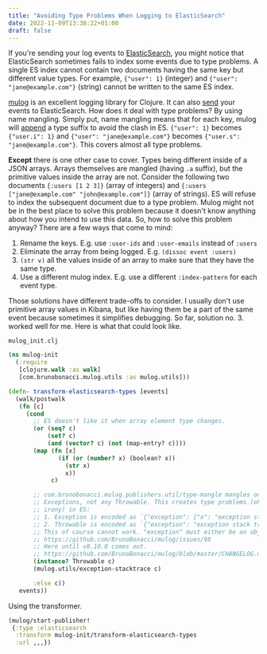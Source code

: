 ```yaml
---
title: "Avoiding Type Problems When Logging to ElasticSearch"
date: 2022-11-09T13:38:22+01:00
draft: false
---
```


If you're sending your log events to
[ElasticSearch](https://www.elastic.co/elasticsearch/), you might notice that
ElasticSearch sometimes fails to index some events due to type problems. A
single ES index cannot contain two documents having the same key but different
value types. For example, `{"user": 1}` (integer) and `{"user":
"jane@example.com"}` (string) cannot be written to the same ES index.

[mulog](https://github.com/BrunoBonacci/mulog) is an excellent logging library
for Clojure. It can also
[send](https://github.com/BrunoBonacci/mulog/blob/master/doc/publishers/elasticsearch-publisher.md)
your events to ElasticSearch. How does it deal with type problems? By using name
mangling. Simply put, name mangling means that for each key, mulog will
[append](https://github.com/BrunoBonacci/mulog/blob/0.9.0/mulog-elasticsearch/src/com/brunobonacci/mulog/publishers/util.clj#L31)
a type suffix to avoid the clash in ES. `{"user": 1}` becomes `{"user.i": 1}`
and `{"user": "jane@example.com"}` becomes `{"user.s": "jane@example.com"}`.
This covers almost all type problems.

**Except** there is one other case to cover. Types being different inside of a
JSON arrays. Arrays themselves are mangled (having `.a` suffix), but the
primitive values inside the array are not. Consider the following two documents
`{:users [1 2 3]}` (array of integers) and `{:users ["jane@example.com"
"john@example.com"]}` (array of strings). ES will refuse to index the subsequent
document due to a type problem. Mulog might not be in the best place to solve
this problem because it doesn't know anything about how you intend to use this
data. So, how to solve this problem anyway? There are a few ways that come to
mind:

1. Rename the keys. E.g. use `:user-ids` and `:user-emails` instead of `:users`
2. Eliminate the array from being logged. E.g. `(dissoc event :users)`
3. `(str v)` all the values inside of an array to make sure that they have the
   same type.
4. Use a different mulog index. E.g. use a different `:index-pattern` for each
   event type.

Those solutions have different trade-offs to consider. I usually don't use
primitive array values in Kibana, but like having them be a part of the same
event because sometimes it simplifies debugging. So far, solution no. 3. worked
well for me. Here is what that could look like.

`mulog_init.clj`

```clojure
(ns mulog-init
  (:require
   [clojure.walk :as walk]
   [com.brunobonacci.mulog.utils :as mulog.utils]))

(defn- transform-elasticsearch-types [events]
  (walk/postwalk
   (fn [c]
     (cond
       ;; ES doesn't like it when array element type changes.
       (or (seq? c)
           (set? c)
           (and (vector? c) (not (map-entry? c))))
       (map (fn [x]
              (if (or (number? x) (boolean? x))
                (str x)
                x))
            c)

       ;; com.brunobonacci.mulog.publishers.util/type-mangle mangles only
       ;; Exceptions, not any Throwable. This creates type problems (oh the
       ;; irony) in ES:
       ;; 1. Exception is encoded as `{"exception": {"x": "exception stack trace"}}`
       ;; 2. Throwable is encoded as `{"exception": "exception stack trace"}`
       ;; This of course cannot work. "exception" must either be an object or a string.
       ;; https://github.com/BrunoBonacci/mulog/issues/98
       ;; Here until v0.10.0 comes out.
       ;; https://github.com/BrunoBonacci/mulog/blob/master/CHANGELOG.md
       (instance? Throwable c)
       (mulog.utils/exception-stacktrace c)

       :else c))
   events))
```

Using the transformer.

```clojure
(mulog/start-publisher!
 {:type :elasticsearch
  :transform mulog-init/transform-elasticsearch-types
  :url ,,,})
 ```
